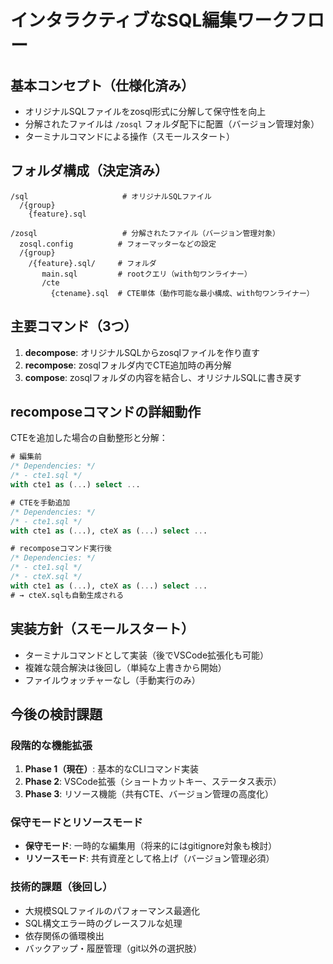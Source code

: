 # インタラクティブなSQL編集ワークフロー

## 基本コンセプト（仕様化済み）
- オリジナルSQLファイルをzosql形式に分解して保守性を向上
- 分解されたファイルは `/zosql` フォルダ配下に配置（バージョン管理対象）
- ターミナルコマンドによる操作（スモールスタート）

## フォルダ構成（決定済み）
```
/sql                     # オリジナルSQLファイル
  /{group}
    {feature}.sql

/zosql                   # 分解されたファイル（バージョン管理対象）
  zosql.config          # フォーマッターなどの設定
  /{group}
    /{feature}.sql/     # フォルダ
       main.sql         # rootクエリ（with句ワンライナー）
       /cte
         {ctename}.sql  # CTE単体（動作可能な最小構成、with句ワンライナー）
```

## 主要コマンド（3つ）
1. **decompose**: オリジナルSQLからzosqlファイルを作り直す
2. **recompose**: zosqlフォルダ内でCTE追加時の再分解
3. **compose**: zosqlフォルダの内容を結合し、オリジナルSQLに書き戻す

## recomposeコマンドの詳細動作
CTEを追加した場合の自動整形と分解：
```sql
# 編集前
/* Dependencies: */
/* - cte1.sql */
with cte1 as (...) select ...

# CTEを手動追加
/* Dependencies: */
/* - cte1.sql */
with cte1 as (...), cteX as (...) select ...

# recomposeコマンド実行後
/* Dependencies: */
/* - cte1.sql */
/* - cteX.sql */
with cte1 as (...), cteX as (...) select ...
# → cteX.sqlも自動生成される
```

## 実装方針（スモールスタート）
- ターミナルコマンドとして実装（後でVSCode拡張化も可能）
- 複雑な競合解決は後回し（単純な上書きから開始）
- ファイルウォッチャーなし（手動実行のみ）

## 今後の検討課題

### 段階的な機能拡張
1. **Phase 1（現在）**: 基本的なCLIコマンド実装
2. **Phase 2**: VSCode拡張（ショートカットキー、ステータス表示）
3. **Phase 3**: リソース機能（共有CTE、バージョン管理の高度化）

### 保守モードとリソースモード
- **保守モード**: 一時的な編集用（将来的にはgitignore対象も検討）
- **リソースモード**: 共有資産として格上げ（バージョン管理必須）

### 技術的課題（後回し）
- 大規模SQLファイルのパフォーマンス最適化
- SQL構文エラー時のグレースフルな処理
- 依存関係の循環検出
- バックアップ・履歴管理（git以外の選択肢）